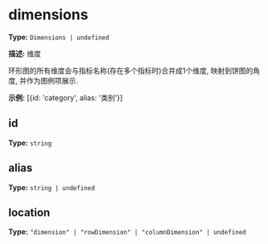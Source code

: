 # dimensions

**Type:** `Dimensions | undefined`

**描述:**
维度
  
  环形图的所有维度会与指标名称(存在多个指标时)合并成1个维度, 映射到饼图的角度, 并作为图例项展示.

**示例:**
[{id: 'category', alias: '类别'}]


## id

**Type:** `string`

## alias

**Type:** `string | undefined`

## location

**Type:** `"dimension" | "rowDimension" | "columnDimension" | undefined`

